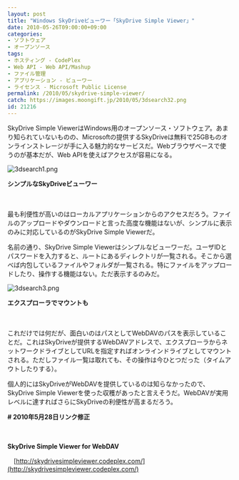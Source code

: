 ```yaml
---
layout: post
title: "Windows SkyDriveビューワー「SkyDrive Simple Viewer」"
date: 2010-05-26T09:00:00+09:00
categories:
- ソフトウェア
- オープンソース
tags: 
- ホスティング - CodePlex
- Web API - Web API/Mashup
- ファイル管理
- アプリケーション - ビューワー
- ライセンス - Microsoft Public License
permalink: /2010/05/skydrive-simple-viewer/
catch: https://images.moongift.jp/2010/05/3dsearch32.png
id: 21216
---
```

SkyDrive Simple ViewerはWindows用のオープンソース・ソフトウェア。あまり知られていないものの、Microsoftの提供するSkyDriveは無料で25GBものオンラインストレージが手に入る魅力的なサービスだ。Webブラウザベースで使うのが基本だが、Web APIを使えばアクセスが容易になる。

  

![3dsearch1.png](https://images.moongift.jp/2010/05/3dsearch11.png)  
  
**シンプルなSkyDriveビューワー**

  

　

  

最も利便性が高いのはローカルアプリケーションからのアクセスだろう。ファイルのアップロードやダウンロードと言った高度な機能はないが、シンプルに表示のみに対応しているのがSkyDrive Simple Viewerだ。

  
<!--more-->

名前の通り、SkyDrive Simple Viewerはシンプルなビューワーだ。ユーザIDとパスワードを入力すると、ルートにあるディレクトリが一覧される。そこから選べば内包しているファイルやフォルダが一覧される。特にファイルをアップロードしたり、操作する機能はない。ただ表示するのみだ。

  

![3dsearch3.png](https://images.moongift.jp/2010/05/3dsearch32.png)  
  
**エクスプローラでマウントも**

  

　

  

これだけでは何だが、面白いのはパスとしてWebDAVのパスを表示していることだ。これはSkyDriveが提供するWebDAVアドレスで、エクスプローラからネットワークドライブとしてURLを指定すればオンラインドライブとしてマウントされる。ただしファイル一覧は取れても、その操作は今ひとつだった（タイムアウトしたりする）。

  

個人的にはSkyDriveがWebDAVを提供しているのは知らなかったので、SkyDrive Simple Viewerを使った収穫があったと言えそうだ。WebDAVが実用レベルに達すればさらにSkyDriveの利便性が高まるだろう。

  

**# 2010年5月28日リンク修正**

  

　

  

**SkyDrive Simple Viewer for WebDAV**  
  
　[http://skydrivesimpleviewer.codeplex.com/](http://skydrivesimpleviewer.codeplex.com/)

  
